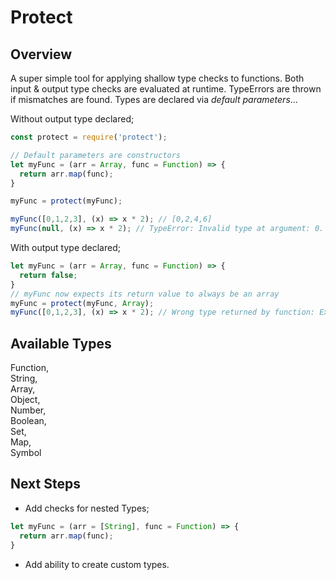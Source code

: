 # Protect

## Overview

A super simple tool for applying shallow type checks to functions.
Both input & output type checks are evaluated at runtime.
TypeErrors are thrown if mismatches are found.
Types are declared via *default parameters*...

Without output type declared;
```javascript
const protect = require('protect');

// Default parameters are constructors
let myFunc = (arr = Array, func = Function) => {
  return arr.map(func);
}

myFunc = protect(myFunc);

myFunc([0,1,2,3], (x) => x * 2); // [0,2,4,6]
myFunc(null, (x) => x * 2); // TypeError: Invalid type at argument: 0. Expected Array, Received null
```
With output type declared;
```javascript
let myFunc = (arr = Array, func = Function) => {
  return false;
}
// myFunc now expects its return value to always be an array
myFunc = protect(myFunc, Array);
myFunc([0,1,2,3], (x) => x * 2); // Wrong type returned by function: Expected Array, Returned Boolean
```

## Available Types

Function,  
String,  
Array,  
Object,  
Number,  
Boolean,  
Set,  
Map,  
Symbol  

## Next Steps

- Add checks for nested Types;
```javascript
let myFunc = (arr = [String], func = Function) => {
  return arr.map(func);
}
```
- Add ability to create custom types.
